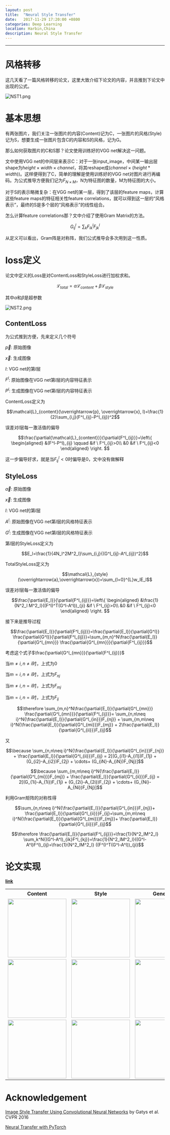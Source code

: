 ```yaml
---
layout: post
title:  "Neural Style Transfer"
date:   2017-11-29 17:20:00 +0800
categories: Deep Learning
location: Harbin,China
description: Neural Style Transfer 
---
```

---

# 风格转移

这几天看了一篇风格转移的论文，这里大致介绍下论文的内容，并且推到下论文中出现的公式。

![NST1.png](../images/NST1.png)

# 基本思想

有两张图片，我们关注一张图片的内容(Content)记为C，一张图片的风格(Style)记为S，想要生成一张图片包含C的内容和S的风格，记为G。

那么如何获取图片的C和S那？论文使用训练好的VGG net解决这一问题。

文中使用VGG net的中间层来表示C：对于一张input_image，中间某一输出层shape为$height\times width \times channel$，将其reshape成$(channel \times (height * width))$。这样便得到了C，简单的理解是使用训练好的VGG net对图片进行再编码。为公式推导方便我们记为$F_{N \times M}$，N为特征图的数量，M为特征图的大小。

对于S的表示略微复杂：在VGG net的某一层，得到了该层的feature maps，计算这些feature maps的特征相关性feature correlations，就可以得到这一层的“风格表示”，最终的S是多个层的“风格表示”的线性组合。

怎么计算feature correlations那？文中介绍了使用Gram Matrix的方法。

$$G_{ij}^{l}=\sum_{k}F_{ik}^{l}F_{jk}^{l}$$

从定义可以看出，Gram阵是对称阵，我们公式推导会多次用到这一性质。

# loss定义

论文中定义的Loss是对ContentLoss和StyleLoss进行加权求和。

$$\mathcal{L}_{total}=\alpha\mathcal{L}_{content}+\beta\mathcal{L}_{style}$$

其中$\alpha$和$\beta$是超参数

![NST2.png](../images/NST2.png)

## ContentLoss

为公式推到方便，先来定义几个符号

$\overrightarrow{p}$: 原始图像

$\overrightarrow{x}$: 生成图像

$l$: VGG net的第$l$层

$F^l$: 原始图像在VGG net第$l$层的内容特征表示

$P^l$: 生成图像在VGG net第$l$层的内容特征表示

ContentLoss定义为

$$\mathcal{L}_{content}(\overrightarrow{p}, \overrightarrow{x}, l)=\frac{1}{2}\sum_{i,j}(F^l_{ij}-P^l_{ij})^2$$

误差对$l$层每一激活值的偏导

$$\frac{\partial{\mathcal{L}_{content}}}{\partial{F^l_{ij}}}=\left\{
    \begin{aligned}
    &(F^l-P^l)_{ij} \qquad &if \ F^l_{ij}>0\\
    &0                     &if \ F^l_{ij}<0
    \end{aligned}
    \right.
$$

这一步偏导好求，就是当$F^l_{ij}<0$时偏导是0，文中没有做解释

## StyleLoss

$\overrightarrow{a}$: 原始图像

$\overrightarrow{x}$: 生成图像

$l$: VGG net的第$l$层

$A^l$: 原始图像在VGG net第$l$层的风格特征表示

$G^l$: 生成图像在VGG net第$l$层的风格特征表示

第$l$层的StyleLoss定义为

$$E_l=\frac{1}{4N_l^2M^2_l}\sum_{i,j}{(G^l_{ij}-A^l_{ij})^2}$$

TotalStyleLoss定义为

$$\mathcal{L}_{style}(\overrightarrow{a},\overrightarrow{x})=\sum_{l=0}^{L}w_lE_l$$

误差对$l$层每一激活值的偏导

$$\frac{\partial{E_l}}{\partial{F^l_{ij}}}=\left\{
    \begin{aligned}
    &\frac{1}{N^2_l M^2_l}((F^l)^T(G^l-A^l))_{ji} &if \ F^l_{ij}>0\\
    &0                     &if \ F^l_{ij}<0
    \end{aligned}
    \right.
$$

接下来是推导过程

$$\frac{\partial{E_l}}{\partial{F^l_{ij}}}=\frac{\partial{E_l}}{\partial{G^l}} \frac{\partial{G^l}}{\partial{F^l_{ij}}}=\sum_{m,n}^N\frac{\partial{E_l}}{\partial{G^l_{mn}}} \frac{\partial{G^l_{mn}}}{\partial{F^l_{ij}}}$$

考虑这个式子$\frac{\partial{G^l_{mn}}}{\partial{F^l_{ij}}}$

当$m\neq i,n\neq i$时，上式为0

当$m=i,n\neq i$时，上式为$F_{nj}$

当$m\neq i,n=i$时，上式为$F_{mj}$

当$m=i,n=i$时，上式为$F_{ij}$

$$\therefore \sum_{m,n}^N\frac{\partial{E_l}}{\partial{G^l_{mn}}} \frac{\partial{G^l_{mn}}}{\partial{F^l_{ij}}}= \sum_{n,n\neq i}^N{\frac{\partial{E_l}}{\partial{G^l_{in}}}F_{nj}} + \sum_{m,m\neq i}^N{\frac{\partial{E_l}}{\partial{G^l_{mi}}}F_{mj}} + 2\frac{\partial{E_l}}{\partial{G^l_{ii}}}F_{ij}$$

又

$$\because \sum_{n,n\neq i}^N{\frac{\partial{E_l}}{\partial{G^l_{in}}}F_{nj}} + \frac{\partial{E_l}}{\partial{G^l_{ii}}}F_{ij} = 2[(G_{i1}-A_{i1})F_{1j} + (G_{i2}-A_{i2})F_{2j} + \cdots+ (G_{iN}-A_{iN})F_{Nj}]$$

$$\because \sum_{m,m\neq i}^N{\frac{\partial{E_l}}{\partial{G^l_{mi}}}F_{mj}} + \frac{\partial{E_l}}{\partial{G^l_{ii}}}F_{ij} = 2[(G_{1i}-A_{1i})F_{1j} + (G_{2i}-A_{2i})F_{2j} + \cdots+ (G_{Ni}-A_{Ni})F_{Nj}]$$

利用Gram矩阵的对称性得

$$\sum_{n,n\neq i}^N{\frac{\partial{E_l}}{\partial{G^l_{in}}}F_{nj}}+ \frac{\partial{E_l}}{\partial{G^l_{ii}}}F_{ij}=\sum_{m,m\neq i}^N{\frac{\partial{E_l}}{\partial{G^l_{mi}}}F_{mj}}+ \frac{\partial{E_l}}{\partial{G^l_{ii}}}F_{ij}$$

$$\therefore \frac{\partial{E_l}}{\partial{F^l_{ij}}}=\frac{1}{N^2_lM^2_l} \sum_k^N{(G^l-A^l)_{ik}F^l_{kj}}=\frac{1}{N^2_lM^2_l}((G^l-A^l)F^l)_{ij}=\frac{1}{N^2_lM^2_l} ((F^l)^T(G^l-A^l))_{ji}$$


# 论文实现

[**<u>link</u>**](https://github.com/jiweibo/Neural-Style-Transfer)

<div align='center'>
<table>
    <tr>
        <th>Content</th>
        <th>Style</th>
        <th>Generate</th>
    </tr>
    <tr>
        <td><img src='images/dancing.jpg' height="185px"></td>
        <td><img src='images/starry_night.jpg' height="185px"></td>
        <td><img src='images/starry_img.jpg' height="185px"></td>
    </tr>
    <tr>
        <td><img src='images/Dipping-Sun.jpg' height="185px"></td>
        <td><img src='images/picasso.jpg' height="185px"></td>
        <td><img src='images/picassoDipping-Sun.jpg' height="185px"></td>
    </tr>
    <tr>
        <td><img src='images/winter-wolf.jpg' height="185px"></td>
        <td><img src='images/the_shipwreck_of_the_minotaur.jpg' height="185px"></td>
        <td><img src='images/the_shipwreck_of_the_minotaur-winter_wolf.jpg' height="185px"></td>
    </tr>
  </table>
</div>

# Acknowledgement

[Image Style Transfer Using Convolutional Neural Networks](https://www.cv-foundation.org/openaccess/content_cvpr_2016/papers/Gatys_Image_Style_Transfer_CVPR_2016_paper.pdf) by Gatys et al. CVPR 2016

[Neural Transfer with PyTorch](http://pytorch.org/tutorials/advanced/neural_style_tutorial.html)